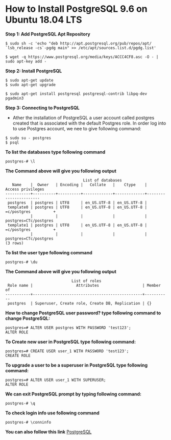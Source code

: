 # How to Install PostgreSQL 9.6 on Ubuntu 18.04 LTS
**Step 1: Add PostgreSQL Apt Repository**

```
$ sudo sh -c 'echo "deb http://apt.postgresql.org/pub/repos/apt/ `lsb_release -cs`-pgdg main" >> /etc/apt/sources.list.d/pgdg.list'

$ wget -q https://www.postgresql.org/media/keys/ACCC4CF8.asc -O - | sudo apt-key add -
```

**Step 2: Install PostgreSQL**
```
$ sudo apt-get update
$ sudo apt-get upgrade
 
$ sudo apt-get install postgresql postgresql-contrib libpq-dev pgadmin3
```

**Step 3: Connecting to PostgreSQL**
* Ather the installation of PostgreSQL a user account called postgres created that is associated with the default Postgres role. In order log into to use Postgres account, we nee to give following command:

```
$ sudo su - postgres
$ psql
```

**To list the databases  type following command**
```
postgres-# \l
```

**The Command above will give you following output**

```
                                  List of databases
   Name    |  Owner   | Encoding |   Collate   |    Ctype    |   Access privileges   
-----------+----------+----------+-------------+-------------+-----------------------
 postgres  | postgres | UTF8     | en_US.UTF-8 | en_US.UTF-8 | 
 template0 | postgres | UTF8     | en_US.UTF-8 | en_US.UTF-8 | =c/postgres          +
           |          |          |             |             | postgres=CTc/postgres
 template1 | postgres | UTF8     | en_US.UTF-8 | en_US.UTF-8 | =c/postgres          +
           |          |          |             |             | postgres=CTc/postgres
(3 rows)
```

**To list the user type following command**
```
postgres-# \du
```

**The Command above will give you following output**
```
                             List of roles
 Role name |                   Attributes                   | Member of 
-----------+------------------------------------------------+-----------
 postgres  | Superuser, Create role, Create DB, Replication | {}
```
 
**How to change PostgreSQL user password? type following command to change PostgreSQL:**
```
postgres=# ALTER USER postgres WITH PASSWORD 'test123';
ALTER ROLE
```

**To Create new user in PostgreSQL type following command:**
```
postgres=# CREATE USER user_1 WITH PASSWORD 'test123';
CREATE ROLE
```

**To upgrade a user to be a superuser in PostgreSQL type following command:**
```
postgres=# ALTER USER user_1 WITH SUPERUSER;
ALTER ROLE
```

**We can exit PostgreSQL prompt by typing following command:**
```
postgres-# \q
```

**To check login info use following command**
```
postgres-# \conninfo
```

**You can also follow this link**
[PostgreSQL](http://www.codebind.com/linux-tutorials/install-postgresql-9-6-ubuntu-18-04-lts-linux/)
